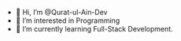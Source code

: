 - 👋 Hi, I’m @Qurat-ul-Ain-Dev
- 👀 I’m interested in Programming
- 🌱 I’m currently learning Full-Stack Development.
<!---
Qurat-ul-Ain-Dev/Qurat-ul-Ain-Dev is a ✨ special ✨ repository because its `README.md` (this file) appears on your GitHub profile.
You can click the Preview link to take a look at your changes.
--->
